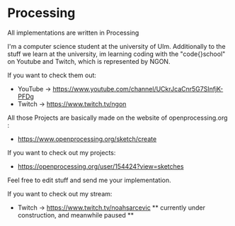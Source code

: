 # Processing
All implementations are written in Processing


I'm a computer science student at the university of Ulm.
Additionally to the stuff we learn at the university, im learning coding with the "code{}school" on Youtube and Twitch,
which is represented by NGON.

If you want to check them out:
 - YouTube ->
https://www.youtube.com/channel/UCkrJcaCnr5G7SInfjK-PFDg
 - Twitch  ->
https://www.twitch.tv/ngon
 
All those Projects are basically made on the website of openprocessing.org :
 - https://www.openprocessing.org/sketch/create
 
If you want to check out my projects:
 - https://openprocessing.org/user/154424?view=sketches
 
Feel free to edit stuff and send me your implementation.
 
If you want to check out my stream:
 - Twitch  ->
 https://www.twitch.tv/noahsarcevic
 ** currently under construction, and meanwhile paused **
